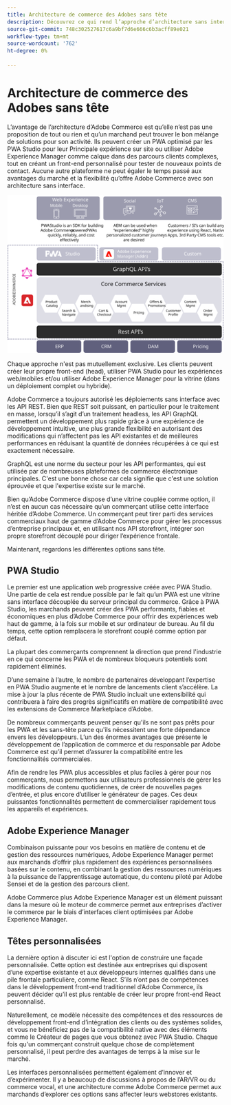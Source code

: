 ```yaml
---
title: Architecture de commerce des Adobes sans tête
description: Découvrez ce qui rend l’approche d’architecture sans interface d’Adobe Commerce unique.
source-git-commit: 748c302527617c6a9bf7d6e666c6b3acff89e021
workflow-type: tm+mt
source-wordcount: '762'
ht-degree: 0%

---
```



# Architecture de commerce des Adobes sans tête

L’avantage de l’architecture d’Adobe Commerce est qu’elle n’est pas une proposition de tout ou rien et qu’un marchand peut trouver le bon mélange de solutions pour son activité. Ils peuvent créer un PWA optimisé par les PWA Studio pour leur Principale expérience sur site ou utiliser Adobe Experience Manager comme calque dans des parcours clients complexes, tout en créant un front-end personnalisé pour tester de nouveaux points de contact. Aucune autre plateforme ne peut égaler le temps passé aux avantages du marché et la flexibilité qu’offre Adobe Commerce avec son architecture sans interface.

![Diagramme présentant une architecture sans interface Adobe Commerce storefront](../../../assets/playbooks/headless-storefront-architecture.svg)

Chaque approche n&#39;est pas mutuellement exclusive. Les clients peuvent créer leur propre front-end (head), utiliser PWA Studio pour les expériences web/mobiles et/ou utiliser Adobe Experience Manager pour la vitrine (dans un déploiement complet ou hybride).

Adobe Commerce a toujours autorisé les déploiements sans interface avec les API REST. Bien que REST soit puissant, en particulier pour le traitement en masse, lorsqu’il s’agit d’un traitement headless, les API GraphQL permettent un développement plus rapide grâce à une expérience de développement intuitive, une plus grande flexibilité en autorisant des modifications qui n’affectent pas les API existantes et de meilleures performances en réduisant la quantité de données récupérées à ce qui est exactement nécessaire.

GraphQL est une norme du secteur pour les API performantes, qui est utilisée par de nombreuses plateformes de commerce électronique principales. C&#39;est une bonne chose car cela signifie que c&#39;est une solution éprouvée et que l&#39;expertise existe sur le marché.

Bien qu’Adobe Commerce dispose d’une vitrine couplée comme option, il n’est en aucun cas nécessaire qu’un commerçant utilise cette interface héritée d’Adobe Commerce. Un commerçant peut tirer parti des services commerciaux haut de gamme d’Adobe Commerce pour gérer les processus d’entreprise principaux et, en utilisant nos API storefront, intégrer son propre storefront découplé pour diriger l’expérience frontale.

Maintenant, regardons les différentes options sans tête.

## PWA Studio

Le premier est une application web progressive créée avec PWA Studio. Une partie de cela est rendue possible par le fait qu’un PWA est une vitrine sans interface découplée du serveur principal du commerce. Grâce à PWA Studio, les marchands peuvent créer des PWA performants, fiables et économiques en plus d’Adobe Commerce pour offrir des expériences web haut de gamme, à la fois sur mobile et sur ordinateur de bureau. Au fil du temps, cette option remplacera le storefront couplé comme option par défaut.

La plupart des commerçants comprennent la direction que prend l&#39;industrie en ce qui concerne les PWA et de nombreux bloqueurs potentiels sont rapidement éliminés.

D’une semaine à l’autre, le nombre de partenaires développant l’expertise en PWA Studio augmente et le nombre de lancements client s’accélère. La mise à jour la plus récente de PWA Studio incluait une extensibilité qui contribuera à faire des progrès significatifs en matière de compatibilité avec les extensions de Commerce Marketplace d’Adobe.

De nombreux commerçants peuvent penser qu&#39;ils ne sont pas prêts pour les PWA et les sans-tête parce qu&#39;ils nécessitent une forte dépendance envers les développeurs. L’un des énormes avantages que présente le développement de l’application de commerce et du responsable par Adobe Commerce est qu’il permet d’assurer la compatibilité entre les fonctionnalités commerciales.

Afin de rendre les PWA plus accessibles et plus faciles à gérer pour nos commerçants, nous permettons aux utilisateurs professionnels de gérer les modifications de contenu quotidiennes, de créer de nouvelles pages d’entrée, et plus encore d’utiliser le générateur de pages. Ces deux puissantes fonctionnalités permettent de commercialiser rapidement tous les appareils et expériences.

## Adobe Experience Manager

Combinaison puissante pour vos besoins en matière de contenu et de gestion des ressources numériques, Adobe Experience Manager permet aux marchands d’offrir plus rapidement des expériences personnalisées basées sur le contenu, en combinant la gestion des ressources numériques à la puissance de l’apprentissage automatique, du contenu piloté par Adobe Sensei et de la gestion des parcours client.

Adobe Commerce plus Adobe Experience Manager est un élément puissant dans la mesure où le moteur de commerce permet aux entreprises d’activer le commerce par le biais d’interfaces client optimisées par Adobe Experience Manager.

## Têtes personnalisées

La dernière option à discuter ici est l&#39;option de construire une façade personnalisée. Cette option est destinée aux entreprises qui disposent d’une expertise existante et aux développeurs internes qualifiés dans une pile frontale particulière, comme React. S’ils n’ont pas de compétences dans le développement front-end traditionnel d’Adobe Commerce, ils peuvent décider qu’il est plus rentable de créer leur propre front-end React personnalisé.

Naturellement, ce modèle nécessite des compétences et des ressources de développement front-end d’intégration des clients ou des systèmes solides, et vous ne bénéficiez pas de la compatibilité native avec des éléments comme le Créateur de pages que vous obtenez avec PWA Studio. Chaque fois qu&#39;un commerçant construit quelque chose de complètement personnalisé, il peut perdre des avantages de temps à la mise sur le marché.

Les interfaces personnalisées permettent également d’innover et d’expérimenter. Il y a beaucoup de discussions à propos de l’AR/VR ou du commerce vocal, et une architecture comme Adobe Commerce permet aux marchands d’explorer ces options sans affecter leurs webstores existants.
